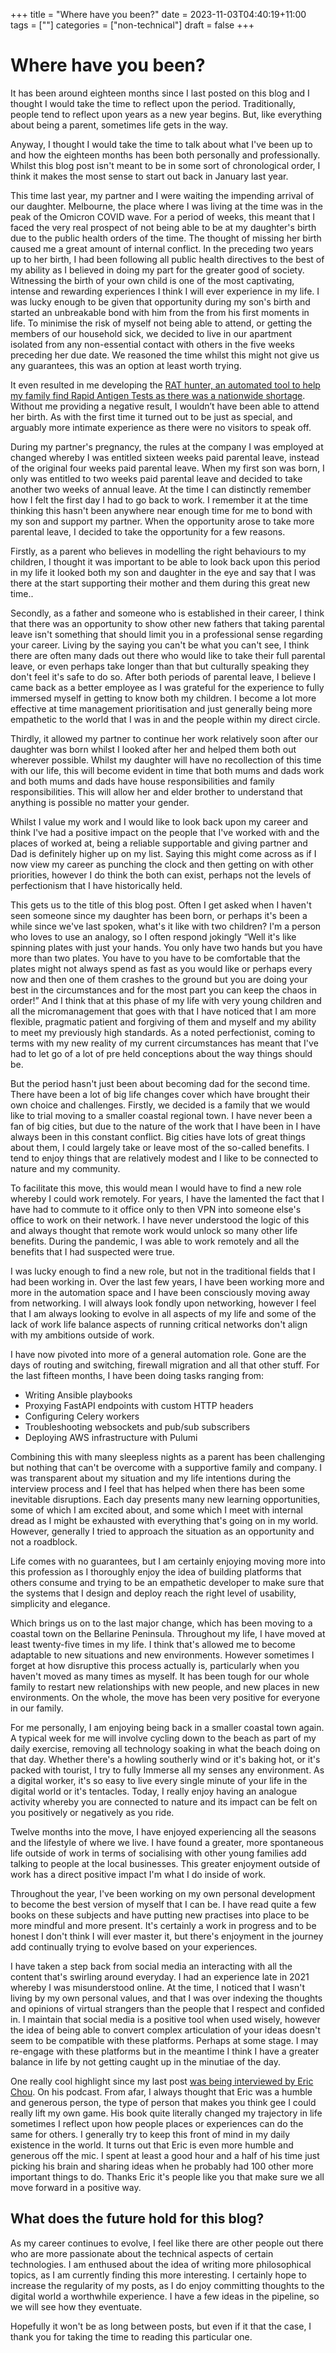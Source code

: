 +++
title = "Where have you been?"
date = 2023-11-03T04:40:19+11:00
tags = [""]
categories = ["non-technical"]
draft = false
+++

# Where have you been?

It has been around eighteen months since I last posted on this blog and I thought I would take the time to reflect upon the period. Traditionally, people tend to reflect upon years as a new year begins. But, like everything about being a parent, sometimes life gets in the way.

Anyway, I thought I would take the time to talk about what I've been up to and how the eighteen months has been both personally and professionally. Whilst this blog post isn't meant to be in some sort of chronological order, I think it makes the most sense to start out back in January last year.

This time last year, my partner and I were waiting the impending arrival of our daughter. Melbourne, the place where I was living at the time was in the peak of the Omicron COVID wave. For a period of weeks, this meant that I faced the very real prospect of not being able to be at my daughter's birth due to the public health orders of the time. The thought of missing her birth caused me a great amount of internal conflict. In the preceding two years up to her birth, I had been following all public health directives to the best of my ability as I believed in doing my part for the greater good of society. Witnessing the birth of your own child is one of the most captivating, intense and rewarding experiences I think I will ever experience in my life. I was lucky enough to be given that opportunity during my son's birth and started an unbreakable bond with him from the from his first moments in life. To minimise the risk of myself not being able to attend, or getting the members of our household sick, we decided to live in our apartment isolated from any non-essential contact with others in the five weeks preceding her due date. We reasoned the time whilst this might not give us any guarantees, this was an option at least worth trying.

It even resulted in me developing the [RAT hunter, an automated tool to help my family find Rapid Antigen Tests as there was a nationwide shortage](https://github.com/writememe/rat_hunter). Without me providing a negative result, I wouldn’t have been able to attend her birth. As with the first time it turned out to be just as special, and arguably more intimate experience as there were no visitors to speak off.

During my partner's pregnancy, the rules at the company I was employed at changed whereby I was entitled sixteen weeks paid parental leave, instead of the original four weeks paid parental leave. When my first son was born, I only was entitled to two weeks paid parental leave and decided to take another two weeks of annual leave. At the time I can distinctly remember how I felt the first day I had to go back to work. I remember it at the time thinking this hasn't been anywhere near enough time for me to bond with my son and support my partner. When the opportunity arose to take more parental leave, I decided to take the opportunity for a few reasons.

Firstly, as a parent who believes in modelling the right behaviours to my children, I thought it was important to be able to look back upon this period in my life it looked both my son and daughter in the eye and say that I was there at the start supporting their mother and them during this great new time..

Secondly, as a father and someone who is established in their career, I think that there was an opportunity to show other new fathers that taking parental leave isn't something that should limit you in a professional sense regarding your career. Living by the saying you can't be what you can't see, I think there are often many dads out there who would like to take their full parental leave, or even perhaps take longer than that but culturally speaking they don't feel it's safe to do so. After both periods of parental leave, I believe I came back as a better employee as I was grateful for the experience to fully immersed myself in getting to know both my children. I become a lot more effective at time management prioritisation and just generally being more empathetic to the world that I was in and the people within my direct circle.

Thirdly, it allowed my partner to continue her work relatively soon after our daughter was born whilst I looked after her and helped them both out wherever possible. Whilst my daughter will have no recollection of this time with our life, this will become evident in time that both mums and dads work and both mums and dads have house responsibilities and family responsibilities. This will allow her and elder brother to understand that anything is possible no matter your gender.

Whilst I value my work and I would like to look back upon my career and think I've had a positive impact on the people that I've worked with and the places of worked at, being a reliable supportable and giving partner and Dad is definitely higher up on my list. Saying this might come across as if I now view my career as punching the clock and then getting on with other priorities, however I do think the both can exist, perhaps not the levels of perfectionism that I have historically held.

This gets us to the title of this blog post. Often I get asked when I haven't seen someone since my daughter has been born, or perhaps it's been a while since we've last spoken, what's it like with two children? I'm a person who loves to use an analogy, so I often respond jokingly “Well it's like spinning plates with just your hands. You only have two hands but you have more than two plates. You have to you have to be comfortable that the plates might not always spend as fast as you would like or perhaps every now and then one of them crashes to the ground but you are doing your best in the circumstances and for the most part you can keep the chaos in order!” And I think that at this phase of my life with very young children and all the micromanagement that goes with that I have noticed that I am more flexible, pragmatic patient and forgiving of them and myself and my ability to meet my previously high standards. As a noted perfectionist, coming to terms with my new reality of my current circumstances has meant that I've had to let go of a lot of pre held conceptions about the way things should be.

But the period hasn't just been about becoming dad for the second time. There have been a lot of big life changes cover which have brought their own choice and challenges. Firstly, we decided is a family that we would like to trial moving to a smaller coastal regional town. I have never been a fan of big cities, but due to the nature of the work that I have been in I have always been in this constant conflict. Big cities have lots of great things about them, I could largely take or leave most of the so-called benefits. I tend to enjoy things that are relatively modest and I like to be connected to nature and my community.

To facilitate this move, this would mean I would have to find a new role whereby I could work remotely. For years, I have the lamented the fact that I have had to commute to it office only to then VPN into someone else's office to work on their network. I have never understood the logic of this and always thought that remote work would unlock so many other life benefits. During the pandemic, I was able to work remotely and all the benefits that I had suspected were true.

I was lucky enough to find a new role, but not in the traditional fields that I had been working in. Over the last few years, I have been working more and more in the automation space and I have been consciously moving away from networking. I will always look fondly upon networking, however I feel that I am always looking to evolve in all aspects of my life and some of the lack of work life balance aspects of running critical networks don't align with my ambitions outside of work.

I have now pivoted into more of a general automation role. Gone are the days of routing and switching, firewall migration and all that other stuff. For the last fifteen months, I have been doing tasks ranging from:

- Writing Ansible playbooks
- Proxying FastAPI endpoints with custom HTTP headers
- Configuring Celery workers
- Troubleshooting websockets and pub/sub subscribers
- Deploying AWS infrastructure with Pulumi

Combining this with many sleepless nights as a parent has been challenging but nothing that can't be overcome with a supportive family and company. I was transparent about my situation and my life intentions during the interview process and I feel that has helped when there has been some inevitable disruptions. Each day presents many new learning opportunities, some of which I am excited about, and some which I meet with internal dread as I might be exhausted with everything that's going on in my world. However, generally I tried to approach the situation as an opportunity and not a roadblock.

Life comes with no guarantees, but I am certainly enjoying moving more into this profession as I thoroughly enjoy the idea of building platforms that others consume and trying to be an empathetic developer to make sure that the systems that I design and deploy reach the right level of usability, simplicity and elegance.

Which brings us on to the last major change, which has been moving to a coastal town on the Bellarine Peninsula. Throughout my life, I have moved at least twenty-five times in my life. I think that's allowed me to become adaptable to new situations and new environments. However sometimes I forget at how disruptive this process actually is, particularly when you haven't moved as many times as myself. It has been tough for our whole family to restart new relationships with new people, and new places in new environments. On the whole, the move has been very positive for everyone in our family.

For me personally, I am enjoying being back in a smaller coastal town again. A typical week for me will involve cycling down to the beach as part of my daily exercise, removing all technology soaking in what the beach doing on that day. Whether there's a howling southerly wind or it's baking hot, or it's packed with tourist, I try to fully Immerse all my senses any environment. As a digital worker, it's so easy to live every single minute of your life in the digital world or it's tentacles. Today, I really enjoy having an analogue activity whereby you are connected to nature and its impact can be felt on you positively or negatively as you ride.

Twelve months into the move, I have enjoyed experiencing all the seasons and the lifestyle of where we live. I have found a greater, more spontaneous life outside of work in terms of socialising with other young families add talking to people at the local businesses. This greater enjoyment outside of work has a direct positive impact I'm what I do inside of work.

Throughout the year, I've been working on my own personal development to become the best version of myself that I can be. I have read quite a few books on these subjects and have putting new practises into place to be more mindful and more present. It's certainly a work in progress and to be honest I don't think I will ever master it, but there's enjoyment in the journey add continually trying to evolve based on your experiences.

I have taken a step back from social media an interacting with all the content that's swirling around everyday. I had an experience late in 2021 whereby I was misunderstood online. At the time, I noticed that I wasn't living by my own personal values, and that I was over indexing the thoughts and opinions of virtual strangers than the people that I respect and confided in. I maintain that social media is a positive tool when used wisely, however the idea of being able to convert complex articulation of your ideas doesn't seem to be compatible with these platforms. Perhaps at some stage. I may re-engage with these platforms but in the meantime I think I have a greater balance in life by not getting caught up in the minutiae of the day.

One really cool highlight since my last post [was being interviewed by Eric Chou](https://www.youtube.com/watch?v=SCS0l1wA464). On his podcast. From afar, I always thought that Eric was a humble and generous person, the type of person that makes you think gee I could really lift my own game. His book quite literally changed my trajectory in life sometimes I reflect upon how people places or experiences can do the same for others. I generally try to keep this front of mind in my daily existence in the world. It turns out that Eric is even more humble and generous off the mic. I spent at least a good hour and a half of his time just picking his brain and sharing ideas when he probably had 100 other more important things to do. Thanks Eric it's people like you that make sure we all move forward in a positive way.

## What does the future hold for this blog?

As my career continues to evolve, I feel like there are other people out there who are more passionate about the technical aspects of certain technologies. I am enthused about the idea of writing more philosophical topics, as I am currently finding this more interesting. I certainly hope to increase the regularity of my posts, as I do enjoy committing thoughts to the digital world a worthwhile experience. I have a few ideas in the pipeline, so we will see how they eventuate.

Hopefully it won't be as long between posts, but even if it that the case, I thank you for taking the time to reading this particular one.
